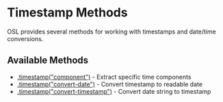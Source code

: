 # Timestamp Methods

OSL provides several methods for working with timestamps and date/time conversions.

## Available Methods

- [.timestamp("component")](timestamp-component.md) - Extract specific time components
- [.timestamp("convert-date")](timestamp-convert-date.md) - Convert timestamp to readable date
- [.timestamp("convert-timestamp")](timestamp-convert-timestamp.md) - Convert date string to timestamp 